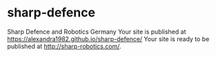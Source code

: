 # sharp-defence
Sharp Defence and Robotics Germany
Your site is published at https://alexandra1982.github.io/sharp-defence/
Your site is ready to be published at http://sharp-robotics.com/. 
